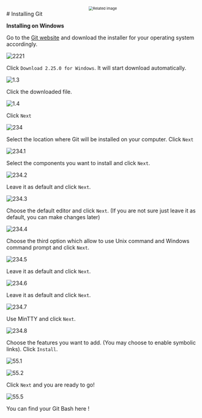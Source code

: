 

<!--title={Intro to Git and GitHub}-->

<!--badges={Software Engineering:5, Git:10}--> 

<!--concepts={Intro to Git and GitHub}--> 

<center><img src="https://www.icmanage.com/wp-content/uploads/2019/01/Git-logo.jpg" alt="Related image" style="zoom: 67%;" /> </center>
# Installing Git

**Installing on Windows**

Go to the [Git website](https://git-scm.com/) and download the installer for your operating system accordingly. 

![2221](https://tva1.sinaimg.cn/large/006tNbRwgy1gb49rrbe8pj31ba0u04d3.jpg)

Click `Download 2.25.0 for Windows`. It will start download automatically.

![1.3](https://tva1.sinaimg.cn/large/006tNbRwgy1gb49tbmyt8j31f90u0afo.jpg)

Click the downloaded file.

![1.4](https://tva1.sinaimg.cn/large/006tNbRwgy1gb49t52u4aj31et0u0dmn.jpg)

Click `Next`

![234](https://tva1.sinaimg.cn/large/006tNbRwgy1gb49tocz1ej30r20ecaig.jpg)

Select the location where Git will be installed on your computer. Click `Next`

![234.1](https://tva1.sinaimg.cn/large/006tNbRwgy1gb49ucitp2j30r20egn67.jpg)

Select the components you want to install and click `Next`.

![234.2](https://tva1.sinaimg.cn/large/006tNbRwgy1gb49v1i5n1j30r20eiwmx.jpg)

Leave it as default and click `Next`.

![234.3](https://tva1.sinaimg.cn/large/006tNbRwgy1gb49vts1pnj30r20eitao.jpg)

Choose the default editor and click `Next`. (If you are not sure just leave it as default, you can make changes later)

![234.4](https://tva1.sinaimg.cn/large/006tNbRwgy1gb49w1f0e8j30r20epak3.jpg)

Choose the third option which allow to use Unix command and Windows command prompt and click `Next`.

![234.5](https://tva1.sinaimg.cn/large/006tNbRwgy1gb49wg3ribj30r20er47m.jpg)

Leave it as default and click `Next`. 

![234.6](https://tva1.sinaimg.cn/large/006tNbRwgy1gb49wr9maej30r20d4doy.jpg)

Leave it as default and click `Next`. 

![234.7](https://tva1.sinaimg.cn/large/006tNbRwgy1gb49x1bighj30r20cmn67.jpg)

Use MinTTY and click `Next`. 

![234.8](https://tva1.sinaimg.cn/large/006tNbRwgy1gb49xfo400j30r20djqc3.jpg)

Choose the features you want to add. (You may choose to enable symbolic links). Click `Install`. 

![55.1](https://tva1.sinaimg.cn/large/006tNbRwgy1gb49xvnwmnj30r20eadn9.jpg)

![55.2](https://tva1.sinaimg.cn/large/006tNbRwgy1gb49ygbnvfj30r20dfgt5.jpg)

Click `Next` and  you are ready to go!

![55.5](https://tva1.sinaimg.cn/large/006tNbRwgy1gb49yojgvfj31i50tvk4m.jpg)

You can find your Git Bash here !

